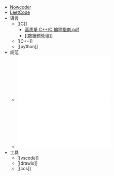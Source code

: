- [Nowcoder](https://www.nowcoder.com/)
- [LeetCode](https://leetcode.cn/)
- 语言
	- [[C]]
		- [高质量 C++/C 编程指南.pdf](https://sumcu.suda.edu.cn/_upload/article/files/65/0a/92c29dec4862bddcfda72becb47d/96d98800-ba86-440a-8c68-4cb645a18ffe.pdf)
		- [[数据预处理]]
	- [[C++]]
	- [[python]]
- 规范
	- ![MISRA_C_2012浅析_恒润.pdf](../assets/MISRA_C_2012浅析_恒润_1729733128952_0.pdf)
	- ![MISRA_Compliance_2020.pdf](../assets/MISRA_Compliance_2020_1729733193469_0.pdf)
- 工具
	- [[vscode]]
	- [[drawio]]
	- [[ccs]]